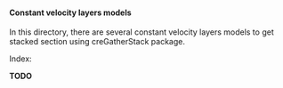 #### Constant velocity layers models 

In this directory, there are several constant velocity layers models
to get stacked section using creGatherStack package.

Index:

**TODO**
